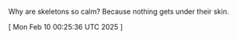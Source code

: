 
Why are skeletons so calm? Because nothing gets under their skin.
 
[ 
Mon Feb 10 00:25:36 UTC 2025
 ]

